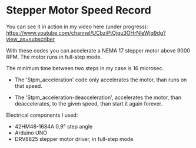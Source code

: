 # Stepper Motor Speed Record

You can see it in action in my video here (under progress): https://www.youtube.com/channel/UCbziPtOjqu3OHrNleWjq9dg?view_as=subscriber

 With these codes you can accelerate a NEMA 17 stepper motor above 9000 RPM.
 The motor runs in full-step mode.
 
 The minimum time between two steps in my case is 16 microsec.

- The 'Stpm_acceleration' code only accelerates the motor, than runs on that speed.

- The 'Stpm_acceleration-deacceleration', accelerates the motor, than deaccelerates, to the given speed, than start it again forever.

Electrical components I used:

- 42HM48-1684A 0,9° step angle
- Arduino UNO
- DRV8825 stepper motor driver, in full-step mode
